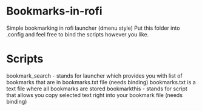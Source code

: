 # Bookmarks-in-rofi
Simple bookmarking in rofi launcher (dmenu style)
Put this folder into .config and feel free to bind the scripts however you like.

# Scripts
bookmark_search - stands for launcher which provides you with list of bookmarks that are in bookmarks.txt file (needs binding)
bookmarks.txt is a text file where all bookmarks are stored
bookmarkthis - stands for script that allows you copy selected text right into your bookmark file (needs binding)
